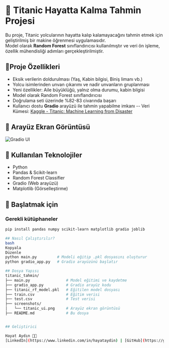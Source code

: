 # 🚢 Titanic Hayatta Kalma Tahmin Projesi

Bu proje, Titanic yolcularının hayatta kalıp kalamayacağını tahmin etmek için geliştirilmiş bir makine öğrenmesi uygulamasıdır.  
Model olarak **Random Forest** sınıflandırıcısı kullanılmıştır ve veri ön işleme, özellik mühendisliği adımları gerçekleştirilmiştir.

## 🧠Proje Özellikleri

- Eksik verilerin doldurulması (Yaş, Kabin bilgisi, Biniş limanı vb.)  
- Yolcu isimlerinden unvan çıkarımı ve nadir unvanların gruplanması  
- Yeni özellikler: Aile büyüklüğü, yalnız olma durumu, kabin bilgisi  
- Model olarak Random Forest sınıflandırıcısı  
- Doğrulama seti üzerinde %82-83 civarında başarı  
- Kullanıcı dostu **Gradio** arayüzü ile tahmin yapabilme imkanı
-- Veri Kümesi: [Kaggle - Titanic: Machine Learning from Disaster](https://www.kaggle.com/competitions/titanic)



## 📸 Arayüz Ekran Görüntüsü
![Gradio UI](screenshots/titanic_ui.png)



## 🎯 Kullanılan Teknolojiler

- Python
- Pandas & Scikit-learn
- Random Forest Classifier
- Gradio (Web arayüzü)
- Matplotlib (Görselleştirme)



## 🚀 Başlatmak için

### Gerekli kütüphaneler

```bash
pip install pandas numpy scikit-learn matplotlib gradio joblib

## Nasıl Çalıştırılır?
bash
Kopyala
Düzenle
python main.py         # Modeli eğitip .pkl dosyasını oluşturur
python gradio_app.py   # Gradio arayüzünü başlatır

## Dosya Yapısı
titanic_tahmin/
├── main.py                # Model eğitimi ve kaydetme
├── gradio_app.py          # Gradio arayüz kodu
├── titanic_rf_model.pkl   # Eğitilen model dosyası
├── train.csv              # Eğitim verisi
├── test.csv               # Test verisi
├── screenshots/
│   └── titanic_ui.png     # Arayüz ekran görüntüsü
├── README.md              # Bu dosya


## Geliştirici

Hayat Aydın 👩‍💻  
[LinkedIn](https://www.linkedin.com/in/hayataydin) | [GitHub](https://github.com/aydnhayatt)